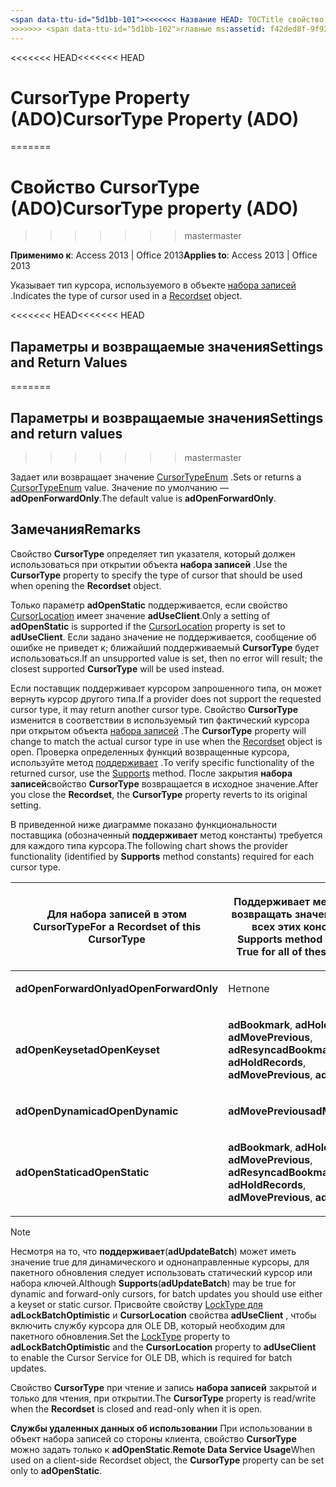 ```yaml
---
<span data-ttu-id="5d1bb-101"><<<<<<< Название HEAD: TOCTitle свойство CursorType (ADO): свойство CursorType (ADO) === название: свойство CursorType (ADO) TOCTitle: свойство CursorType (ADO)</span><span class="sxs-lookup"><span data-stu-id="5d1bb-101"><<<<<<< HEAD title: CursorType Property (ADO) TOCTitle: CursorType Property (ADO) ======= title: CursorType property (ADO) TOCTitle: CursorType property (ADO)</span></span>
>>>>>>> <span data-ttu-id="5d1bb-102">главные ms:assetid: f42ded8f-9f92-ef03-a198-ffb892324611 ms:mtpsurl: https://msdn.microsoft.com/library/JJ250239(v=office.15) ms:contentKeyID: 48548682 ms.date: 09/18/2015 mtps_version: v=office.15</span><span class="sxs-lookup"><span data-stu-id="5d1bb-102">master ms:assetid: f42ded8f-9f92-ef03-a198-ffb892324611 ms:mtpsurl: https://msdn.microsoft.com/library/JJ250239(v=office.15) ms:contentKeyID: 48548682 ms.date: 09/18/2015 mtps_version: v=office.15</span></span>
---
```


<span data-ttu-id="5d1bb-103"><<<<<<< HEAD</span><span class="sxs-lookup"><span data-stu-id="5d1bb-103"><<<<<<< HEAD</span></span>
# <a name="cursortype-property-ado"></a><span data-ttu-id="5d1bb-104">CursorType Property (ADO)</span><span class="sxs-lookup"><span data-stu-id="5d1bb-104">CursorType Property (ADO)</span></span>
=======
# <a name="cursortype-property-ado"></a><span data-ttu-id="5d1bb-105">Свойство CursorType (ADO)</span><span class="sxs-lookup"><span data-stu-id="5d1bb-105">CursorType property (ADO)</span></span>
>>>>>>> <span data-ttu-id="5d1bb-106">master</span><span class="sxs-lookup"><span data-stu-id="5d1bb-106">master</span></span>


<span data-ttu-id="5d1bb-107">**Применимо к**: Access 2013 | Office 2013</span><span class="sxs-lookup"><span data-stu-id="5d1bb-107">**Applies to**: Access 2013 | Office 2013</span></span>

<span data-ttu-id="5d1bb-108">Указывает тип курсора, используемого в объекте [набора записей](recordset-object-ado.md) .</span><span class="sxs-lookup"><span data-stu-id="5d1bb-108">Indicates the type of cursor used in a [Recordset](recordset-object-ado.md) object.</span></span>

<span data-ttu-id="5d1bb-109"><<<<<<< HEAD</span><span class="sxs-lookup"><span data-stu-id="5d1bb-109"><<<<<<< HEAD</span></span>
## <a name="settings-and-return-values"></a><span data-ttu-id="5d1bb-110">Параметры и возвращаемые значения</span><span class="sxs-lookup"><span data-stu-id="5d1bb-110">Settings and Return Values</span></span>
=======
## <a name="settings-and-return-values"></a><span data-ttu-id="5d1bb-111">Параметры и возвращаемые значения</span><span class="sxs-lookup"><span data-stu-id="5d1bb-111">Settings and return values</span></span>
>>>>>>> <span data-ttu-id="5d1bb-112">master</span><span class="sxs-lookup"><span data-stu-id="5d1bb-112">master</span></span>

<span data-ttu-id="5d1bb-113">Задает или возвращает значение [CursorTypeEnum](cursortypeenum.md) .</span><span class="sxs-lookup"><span data-stu-id="5d1bb-113">Sets or returns a [CursorTypeEnum](cursortypeenum.md) value.</span></span> <span data-ttu-id="5d1bb-114">Значение по умолчанию — **adOpenForwardOnly**.</span><span class="sxs-lookup"><span data-stu-id="5d1bb-114">The default value is **adOpenForwardOnly**.</span></span>

## <a name="remarks"></a><span data-ttu-id="5d1bb-115">Замечания</span><span class="sxs-lookup"><span data-stu-id="5d1bb-115">Remarks</span></span>

<span data-ttu-id="5d1bb-116">Свойство **CursorType** определяет тип указателя, который должен использоваться при открытии объекта **набора записей** .</span><span class="sxs-lookup"><span data-stu-id="5d1bb-116">Use the **CursorType** property to specify the type of cursor that should be used when opening the **Recordset** object.</span></span>

<span data-ttu-id="5d1bb-117">Только параметр **adOpenStatic** поддерживается, если свойство [CursorLocation](cursorlocation-property-ado.md) имеет значение **adUseClient**.</span><span class="sxs-lookup"><span data-stu-id="5d1bb-117">Only a setting of **adOpenStatic** is supported if the [CursorLocation](cursorlocation-property-ado.md) property is set to **adUseClient**.</span></span> <span data-ttu-id="5d1bb-118">Если задано значение не поддерживается, сообщение об ошибке не приведет к; ближайший поддерживаемый **CursorType** будет использоваться.</span><span class="sxs-lookup"><span data-stu-id="5d1bb-118">If an unsupported value is set, then no error will result; the closest supported **CursorType** will be used instead.</span></span>

<span data-ttu-id="5d1bb-119">Если поставщик поддерживает курсором запрошенного типа, он может вернуть курсор другого типа.</span><span class="sxs-lookup"><span data-stu-id="5d1bb-119">If a provider does not support the requested cursor type, it may return another cursor type.</span></span> <span data-ttu-id="5d1bb-120">Свойство **CursorType** изменится в соответствии в используемый тип фактический курсора при открытом объекта [набора записей](recordset-object-ado.md) .</span><span class="sxs-lookup"><span data-stu-id="5d1bb-120">The **CursorType** property will change to match the actual cursor type in use when the [Recordset](recordset-object-ado.md) object is open.</span></span> <span data-ttu-id="5d1bb-121">Проверка определенных функций возвращенные курсора, используйте метод [поддерживает](supports-method-ado.md) .</span><span class="sxs-lookup"><span data-stu-id="5d1bb-121">To verify specific functionality of the returned cursor, use the [Supports](supports-method-ado.md) method.</span></span> <span data-ttu-id="5d1bb-122">После закрытия **набора записей**свойство **CursorType** возвращается в исходное значение.</span><span class="sxs-lookup"><span data-stu-id="5d1bb-122">After you close the **Recordset**, the **CursorType** property reverts to its original setting.</span></span>

<span data-ttu-id="5d1bb-123">В приведенной ниже диаграмме показано функциональности поставщика (обозначенный **поддерживает** метод константы) требуется для каждого типа курсора.</span><span class="sxs-lookup"><span data-stu-id="5d1bb-123">The following chart shows the provider functionality (identified by **Supports** method constants) required for each cursor type.</span></span>

<table>
<colgroup>
<col style="width: 50%" />
<col style="width: 50%" />
</colgroup>
<thead>
<tr class="header">
<th><p><span data-ttu-id="5d1bb-124">Для набора записей в этом CursorType</span><span class="sxs-lookup"><span data-stu-id="5d1bb-124">For a Recordset of this CursorType</span></span></p></th>
<th><p><span data-ttu-id="5d1bb-125">Поддерживает метод должен возвращать значение True для всех этих констант</span><span class="sxs-lookup"><span data-stu-id="5d1bb-125">The Supports method must return True for all of these constants</span></span></p></th>
</tr>
</thead>
<tbody>
<tr class="odd">
<td><p><span data-ttu-id="5d1bb-126"><strong>adOpenForwardOnly</strong></span><span class="sxs-lookup"><span data-stu-id="5d1bb-126"><strong>adOpenForwardOnly</strong></span></span></p></td>
<td><p><span data-ttu-id="5d1bb-127">Нет</span><span class="sxs-lookup"><span data-stu-id="5d1bb-127">none</span></span></p></td>
</tr>
<tr class="even">
<td><p><span data-ttu-id="5d1bb-128"><strong>adOpenKeyset</strong></span><span class="sxs-lookup"><span data-stu-id="5d1bb-128"><strong>adOpenKeyset</strong></span></span></p></td>
<td><p><span data-ttu-id="5d1bb-129"><strong>adBookmark</strong>, <strong>adHoldRecords</strong>, <strong>adMovePrevious</strong>, <strong>adResync</strong></span><span class="sxs-lookup"><span data-stu-id="5d1bb-129"><strong>adBookmark</strong>, <strong>adHoldRecords</strong>, <strong>adMovePrevious</strong>, <strong>adResync</strong></span></span></p></td>
</tr>
<tr class="odd">
<td><p><span data-ttu-id="5d1bb-130"><strong>adOpenDynamic</strong></span><span class="sxs-lookup"><span data-stu-id="5d1bb-130"><strong>adOpenDynamic</strong></span></span></p></td>
<td><p><span data-ttu-id="5d1bb-131"><strong>adMovePrevious</strong></span><span class="sxs-lookup"><span data-stu-id="5d1bb-131"><strong>adMovePrevious</strong></span></span></p></td>
</tr>
<tr class="even">
<td><p><span data-ttu-id="5d1bb-132"><strong>adOpenStatic</strong></span><span class="sxs-lookup"><span data-stu-id="5d1bb-132"><strong>adOpenStatic</strong></span></span></p></td>
<td><p><span data-ttu-id="5d1bb-133"><strong>adBookmark</strong>, <strong>adHoldRecords</strong>, <strong>adMovePrevious</strong>, <strong>adResync</strong></span><span class="sxs-lookup"><span data-stu-id="5d1bb-133"><strong>adBookmark</strong>, <strong>adHoldRecords</strong>, <strong>adMovePrevious</strong>, <strong>adResync</strong></span></span></p></td>
</tr>
</tbody>
</table>



> [!NOTE]
> <P><span data-ttu-id="5d1bb-134">Несмотря на то, что <STRONG>поддерживает</STRONG>(<STRONG>adUpdateBatch</STRONG>) может иметь значение true для динамического и однонаправленные курсоры, для пакетного обновления следует использовать статический курсор или набора ключей.</span><span class="sxs-lookup"><span data-stu-id="5d1bb-134">Although <STRONG>Supports</STRONG>(<STRONG>adUpdateBatch</STRONG>) may be true for dynamic and forward-only cursors, for batch updates you should use either a keyset or static cursor.</span></span> <span data-ttu-id="5d1bb-135">Присвойте свойству <A href="locktype-property-ado.md">LockType для</A> <STRONG>adLockBatchOptimistic</STRONG> и <STRONG>CursorLocation</STRONG> свойства <STRONG>adUseClient</STRONG> , чтобы включить службу курсора для OLE DB, который необходим для пакетного обновления.</span><span class="sxs-lookup"><span data-stu-id="5d1bb-135">Set the <A href="locktype-property-ado.md">LockType</A> property to <STRONG>adLockBatchOptimistic</STRONG> and the <STRONG>CursorLocation</STRONG> property to <STRONG>adUseClient</STRONG> to enable the Cursor Service for OLE DB, which is required for batch updates.</span></span></P>



<span data-ttu-id="5d1bb-136">Свойство **CursorType** при чтение и запись **набора записей** закрытой и только для чтения, при открытии.</span><span class="sxs-lookup"><span data-stu-id="5d1bb-136">The **CursorType** property is read/write when the **Recordset** is closed and read-only when it is open.</span></span>

<span data-ttu-id="5d1bb-137">**Службы удаленных данных об использовании** При использовании в объект набора записей со стороны клиента, свойство **CursorType** можно задать только к **adOpenStatic**.</span><span class="sxs-lookup"><span data-stu-id="5d1bb-137">**Remote Data Service Usage**When used on a client-side Recordset object, the **CursorType** property can be set only to **adOpenStatic**.</span></span>

